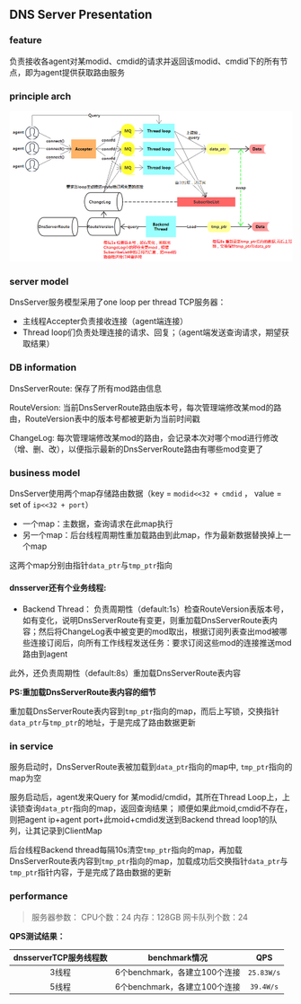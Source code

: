 ## DNS Server Presentation
### **feature**
负责接收各agent对某modid、cmdid的请求并返回该modid、cmdid下的所有节点，即为agent提供获取路由服务
### **principle arch**
![Alt text](pictures/DnsServer-Arch.png)
### **server model**
DnsServer服务模型采用了one loop per thread TCP服务器：
- 主线程Accepter负责接收连接（agent端连接）
- Thread loop们负责处理连接的请求、回复；（agent端发送查询请求，期望获取结果）

### **DB information**

DnsServerRoute: 保存了所有mod路由信息

RouteVersion: 当前DnsServerRoute路由版本号，每次管理端修改某mod的路由，RouteVersion表中的版本号都被更新为当前时间戳

ChangeLog: 每次管理端修改某mod的路由，会记录本次对哪个mod进行修改（增、删、改），以便指示最新的DnsServerRoute路由有哪些mod变更了

### **business model**
DnsServer使用两个map存储路由数据（key = `modid<<32 + cmdid` ， value = set of `ip<<32 + port`）
- 一个map：主数据，查询请求在此map执行
- 另一个map：后台线程周期性重加载路由到此map，作为最新数据替换掉上一个map

这两个map分别由指针`data_ptr`与`tmp_ptr`指向

#### **dnsserver还有个业务线程:**

- Backend Thread：
负责周期性（default:1s）检查RouteVersion表版本号，如有变化，说明DnsServerRoute有变更，则重加载DnsServerRoute表内容；然后将ChangeLog表中被变更的mod取出，根据订阅列表查出mod被哪些连接订阅后，向所有工作线程发送任务：要求订阅这些mod的连接推送mod路由到agent

此外，还负责周期性（default:8s）重加载DnsServerRoute表内容

**PS:重加载DnsServerRoute表内容的细节**

重加载DnsServerRoute表内容到`tmp_ptr`指向的map，而后上写锁，交换指针`data_ptr`与`tmp_ptr`的地址，于是完成了路由数据更新

### **in service**
服务启动时，DnsServerRoute表被加载到`data_ptr`指向的map中, `tmp_ptr`指向的map为空

服务启动后，agent发来Query for 某modid/cmdid，其所在Thread Loop上，上读锁查询`data_ptr`指向的map，返回查询结果；
顺便如果此moid,cmdid不存在，则把agent ip+agent port+此moid+cmdid发送到Backend thread loop1的队列，让其记录到ClientMap

后台线程Backend thread每隔10s清空`tmp_ptr`指向的map，再加载DnsServerRoute表内容到`tmp_ptr`指向的map，加载成功后交换指针`data_ptr`与`tmp_ptr`指针内容，于是完成了路由数据的更新

### **performance**

>服务器参数：
>CPU个数：24   内存：128GB   网卡队列个数：24

**QPS测试结果：**

| dnsserverTCP服务线程数 |  benchmark情况 |  QPS |
| :-----: | :-----: | :-----: |
|3线程|6个benchmark，各建立100个连接| `25.83W/s` |
|5线程|6个benchmark，各建立100个连接| `39.4W/s` |

